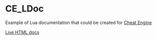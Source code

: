 # CE_LDoc
Example of Lua documentation that could be created for [Cheat Engine](https://cheatengine.org/)

[Live HTML docs](https://antumce.github.io/CE_LDoc/)
